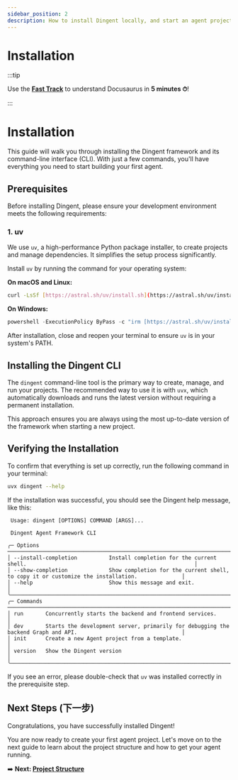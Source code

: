 ```yaml
---
sidebar_position: 2
description: How to install Dingent locally, and start an agent project in no time.
---
```


# Installation

:::tip

Use the **[Fast Track](./introduction.md#fast-track)** to understand Docusaurus in **5 minutes ⏱**!

:::


# Installation

This guide will walk you through installing the Dingent framework and its command-line interface (CLI). With just a few commands, you'll have everything you need to start building your first agent.

## Prerequisites

Before installing Dingent, please ensure your development environment meets the following requirements:


### 1. uv

We use `uv`, a high-performance Python package installer, to create projects and manage dependencies. It simplifies the setup process significantly.

Install `uv` by running the command for your operating system:

**On macOS and Linux:**

```bash
curl -LsSf [https://astral.sh/uv/install.sh](https://astral.sh/uv/install.sh) | sh
```

**On Windows:**

```powershell
powershell -ExecutionPolicy ByPass -c "irm [https://astral.sh/uv/install.ps1](https://astral.sh/uv/install.ps1) | iex"
```

After installation, close and reopen your terminal to ensure `uv` is in your system's PATH.

## Installing the Dingent CLI

The `dingent` command-line tool is the primary way to create, manage, and run your projects. The recommended way to use it is with `uvx`, which automatically downloads and runs the latest version without requiring a permanent installation.

This approach ensures you are always using the most up-to-date version of the framework when starting a new project.

## Verifying the Installation

To confirm that everything is set up correctly, run the following command in your terminal:

```bash
uvx dingent --help
```

If the installation was successful, you should see the Dingent help message, like this:

```
 Usage: dingent [OPTIONS] COMMAND [ARGS]...

 Dingent Agent Framework CLI

╭─ Options ───────────────────────────────────────────────────────────────────────────────────────────────────────────────────╮
│ --install-completion          Install completion for the current shell.                                                     │
│ --show-completion             Show completion for the current shell, to copy it or customize the installation.              │
│ --help                        Show this message and exit.                                                                   │
╰─────────────────────────────────────────────────────────────────────────────────────────────────────────────────────────────╯
╭─ Commands ──────────────────────────────────────────────────────────────────────────────────────────────────────────────────╮
│ run       Concurrently starts the backend and frontend services.                                                            │
│ dev       Starts the development server, primarily for debugging the backend Graph and API.                                 │
│ init      Create a new Agent project from a template.                                                                       │
│ version   Show the Dingent version                                                                                          │
╰─────────────────────────────────────────────────────────────────────────────────────────────────────────────────────────────╯
```

If you see an error, please double-check that `uv` was installed correctly in the prerequisite step.

## Next Steps (下一步)

Congratulations, you have successfully installed Dingent\!

You are now ready to create your first agent project. Let's move on to the next guide to learn about the project structure and how to get your agent running.

➡️ **Next: [Project Structure](/project-structure.md)**
